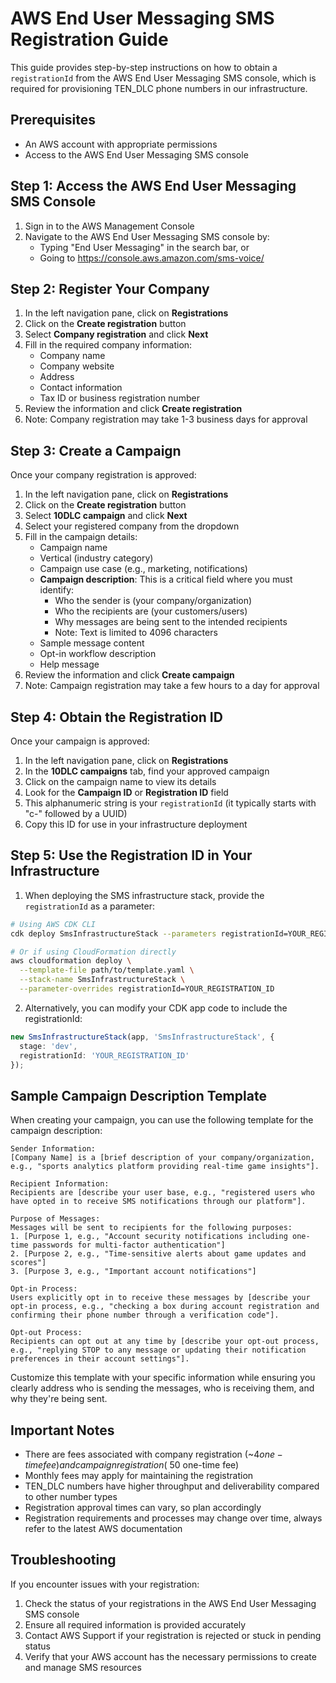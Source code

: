 # AWS End User Messaging SMS Registration Guide

This guide provides step-by-step instructions on how to obtain a `registrationId` from the AWS End User Messaging SMS console, which is required for provisioning TEN_DLC phone numbers in our infrastructure.

## Prerequisites

- An AWS account with appropriate permissions
- Access to the AWS End User Messaging SMS console

## Step 1: Access the AWS End User Messaging SMS Console

1. Sign in to the AWS Management Console
2. Navigate to the AWS End User Messaging SMS console by:
   - Typing "End User Messaging" in the search bar, or
   - Going to https://console.aws.amazon.com/sms-voice/

## Step 2: Register Your Company

1. In the left navigation pane, click on **Registrations**
2. Click on the **Create registration** button
3. Select **Company registration** and click **Next**
4. Fill in the required company information:
   - Company name
   - Company website
   - Address
   - Contact information
   - Tax ID or business registration number
5. Review the information and click **Create registration**
6. Note: Company registration may take 1-3 business days for approval

## Step 3: Create a Campaign

Once your company registration is approved:

1. In the left navigation pane, click on **Registrations**
2. Click on the **Create registration** button
3. Select **10DLC campaign** and click **Next**
4. Select your registered company from the dropdown
5. Fill in the campaign details:
   - Campaign name
   - Vertical (industry category)
   - Campaign use case (e.g., marketing, notifications)
   - **Campaign description**: This is a critical field where you must identify:
     - Who the sender is (your company/organization)
     - Who the recipients are (your customers/users)
     - Why messages are being sent to the intended recipients
     - Note: Text is limited to 4096 characters
   - Sample message content
   - Opt-in workflow description
   - Help message
6. Review the information and click **Create campaign**
7. Note: Campaign registration may take a few hours to a day for approval

## Step 4: Obtain the Registration ID

Once your campaign is approved:

1. In the left navigation pane, click on **Registrations**
2. In the **10DLC campaigns** tab, find your approved campaign
3. Click on the campaign name to view its details
4. Look for the **Campaign ID** or **Registration ID** field
5. This alphanumeric string is your `registrationId` (it typically starts with "c-" followed by a UUID)
6. Copy this ID for use in your infrastructure deployment

## Step 5: Use the Registration ID in Your Infrastructure

1. When deploying the SMS infrastructure stack, provide the `registrationId` as a parameter:

```bash
# Using AWS CDK CLI
cdk deploy SmsInfrastructureStack --parameters registrationId=YOUR_REGISTRATION_ID

# Or if using CloudFormation directly
aws cloudformation deploy \
  --template-file path/to/template.yaml \
  --stack-name SmsInfrastructureStack \
  --parameter-overrides registrationId=YOUR_REGISTRATION_ID
```

2. Alternatively, you can modify your CDK app code to include the registrationId:

```typescript
new SmsInfrastructureStack(app, 'SmsInfrastructureStack', {
  stage: 'dev',
  registrationId: 'YOUR_REGISTRATION_ID'
});
```

## Sample Campaign Description Template

When creating your campaign, you can use the following template for the campaign description:

```
Sender Information:
[Company Name] is a [brief description of your company/organization, e.g., "sports analytics platform providing real-time game insights"].

Recipient Information:
Recipients are [describe your user base, e.g., "registered users who have opted in to receive SMS notifications through our platform"].

Purpose of Messages:
Messages will be sent to recipients for the following purposes:
1. [Purpose 1, e.g., "Account security notifications including one-time passwords for multi-factor authentication"]
2. [Purpose 2, e.g., "Time-sensitive alerts about game updates and scores"]
3. [Purpose 3, e.g., "Important account notifications"]

Opt-in Process:
Users explicitly opt in to receive these messages by [describe your opt-in process, e.g., "checking a box during account registration and confirming their phone number through a verification code"].

Opt-out Process:
Recipients can opt out at any time by [describe your opt-out process, e.g., "replying STOP to any message or updating their notification preferences in their account settings"].
```

Customize this template with your specific information while ensuring you clearly address who is sending the messages, who is receiving them, and why they're being sent.

## Important Notes

- There are fees associated with company registration (~$4 one-time fee) and campaign registration (~$50 one-time fee)
- Monthly fees may apply for maintaining the registration
- TEN_DLC numbers have higher throughput and deliverability compared to other number types
- Registration approval times can vary, so plan accordingly
- Registration requirements and processes may change over time, always refer to the latest AWS documentation

## Troubleshooting

If you encounter issues with your registration:

1. Check the status of your registrations in the AWS End User Messaging SMS console
2. Ensure all required information is provided accurately
3. Contact AWS Support if your registration is rejected or stuck in pending status
4. Verify that your AWS account has the necessary permissions to create and manage SMS resources